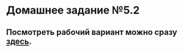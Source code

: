 # Домашнее задание №5.2

<h2>Посмотреть рабочий вариант можно сразу <a href="http://10.skm.pp.ua/hw5b"><b>здесь</b></a>.</h2>